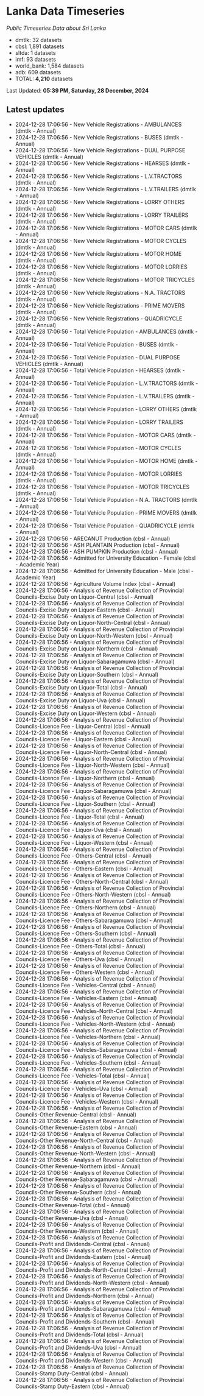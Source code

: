 # Lanka Data Timeseries
*Public Timeseries Data about Sri Lanka*

* dmtlk: 32 datasets
* cbsl: 1,891 datasets
* sltda: 1 datasets
* imf: 93 datasets
* world_bank: 1,584 datasets
* adb: 609 datasets
* TOTAL: **4,210** datasets

Last Updated: **05:39 PM, Saturday, 28 December, 2024**

## Latest updates

* 2024-12-28 17:06:56 - New Vehicle Registrations - AMBULANCES (dmtlk - Annual)
* 2024-12-28 17:06:56 - New Vehicle Registrations - BUSES (dmtlk - Annual)
* 2024-12-28 17:06:56 - New Vehicle Registrations - DUAL PURPOSE VEHICLES (dmtlk - Annual)
* 2024-12-28 17:06:56 - New Vehicle Registrations - HEARSES (dmtlk - Annual)
* 2024-12-28 17:06:56 - New Vehicle Registrations - L.V.TRACTORS (dmtlk - Annual)
* 2024-12-28 17:06:56 - New Vehicle Registrations - L.V.TRAILERS (dmtlk - Annual)
* 2024-12-28 17:06:56 - New Vehicle Registrations - LORRY OTHERS (dmtlk - Annual)
* 2024-12-28 17:06:56 - New Vehicle Registrations - LORRY TRAILERS (dmtlk - Annual)
* 2024-12-28 17:06:56 - New Vehicle Registrations - MOTOR CARS (dmtlk - Annual)
* 2024-12-28 17:06:56 - New Vehicle Registrations - MOTOR CYCLES (dmtlk - Annual)
* 2024-12-28 17:06:56 - New Vehicle Registrations - MOTOR HOME (dmtlk - Annual)
* 2024-12-28 17:06:56 - New Vehicle Registrations - MOTOR LORRIES (dmtlk - Annual)
* 2024-12-28 17:06:56 - New Vehicle Registrations - MOTOR TRICYCLES (dmtlk - Annual)
* 2024-12-28 17:06:56 - New Vehicle Registrations - N.A. TRACTORS (dmtlk - Annual)
* 2024-12-28 17:06:56 - New Vehicle Registrations - PRIME MOVERS (dmtlk - Annual)
* 2024-12-28 17:06:56 - New Vehicle Registrations - QUADRICYCLE (dmtlk - Annual)
* 2024-12-28 17:06:56 - Total Vehicle Population - AMBULANCES (dmtlk - Annual)
* 2024-12-28 17:06:56 - Total Vehicle Population - BUSES (dmtlk - Annual)
* 2024-12-28 17:06:56 - Total Vehicle Population - DUAL PURPOSE VEHICLES (dmtlk - Annual)
* 2024-12-28 17:06:56 - Total Vehicle Population - HEARSES (dmtlk - Annual)
* 2024-12-28 17:06:56 - Total Vehicle Population - L.V.TRACTORS (dmtlk - Annual)
* 2024-12-28 17:06:56 - Total Vehicle Population - L.V.TRAILERS (dmtlk - Annual)
* 2024-12-28 17:06:56 - Total Vehicle Population - LORRY OTHERS (dmtlk - Annual)
* 2024-12-28 17:06:56 - Total Vehicle Population - LORRY TRAILERS (dmtlk - Annual)
* 2024-12-28 17:06:56 - Total Vehicle Population - MOTOR CARS (dmtlk - Annual)
* 2024-12-28 17:06:56 - Total Vehicle Population - MOTOR CYCLES (dmtlk - Annual)
* 2024-12-28 17:06:56 - Total Vehicle Population - MOTOR HOME (dmtlk - Annual)
* 2024-12-28 17:06:56 - Total Vehicle Population - MOTOR LORRIES (dmtlk - Annual)
* 2024-12-28 17:06:56 - Total Vehicle Population - MOTOR TRICYCLES (dmtlk - Annual)
* 2024-12-28 17:06:56 - Total Vehicle Population - N.A. TRACTORS (dmtlk - Annual)
* 2024-12-28 17:06:56 - Total Vehicle Population - PRIME MOVERS (dmtlk - Annual)
* 2024-12-28 17:06:56 - Total Vehicle Population - QUADRICYCLE (dmtlk - Annual)
* 2024-12-28 17:06:56 - ARECANUT Production (cbsl - Annual)
* 2024-12-28 17:06:56 - ASH PLANTAIN Production (cbsl - Annual)
* 2024-12-28 17:06:56 - ASH PUMPKIN Production (cbsl - Annual)
* 2024-12-28 17:06:56 - Admitted for University Education - Female (cbsl - Academic Year)
* 2024-12-28 17:06:56 - Admitted for University Education - Male (cbsl - Academic Year)
* 2024-12-28 17:06:56 - Agriculture Volume Index (cbsl - Annual)
* 2024-12-28 17:06:56 - Analysis of Revenue Collection of Provincial Councils-Excise Duty on Liquor-Central (cbsl - Annual)
* 2024-12-28 17:06:56 - Analysis of Revenue Collection of Provincial Councils-Excise Duty on Liquor-Eastern (cbsl - Annual)
* 2024-12-28 17:06:56 - Analysis of Revenue Collection of Provincial Councils-Excise Duty on Liquor-North-Central (cbsl - Annual)
* 2024-12-28 17:06:56 - Analysis of Revenue Collection of Provincial Councils-Excise Duty on Liquor-North-Western (cbsl - Annual)
* 2024-12-28 17:06:56 - Analysis of Revenue Collection of Provincial Councils-Excise Duty on Liquor-Northern (cbsl - Annual)
* 2024-12-28 17:06:56 - Analysis of Revenue Collection of Provincial Councils-Excise Duty on Liquor-Sabaragamuwa (cbsl - Annual)
* 2024-12-28 17:06:56 - Analysis of Revenue Collection of Provincial Councils-Excise Duty on Liquor-Southern (cbsl - Annual)
* 2024-12-28 17:06:56 - Analysis of Revenue Collection of Provincial Councils-Excise Duty on Liquor-Total (cbsl - Annual)
* 2024-12-28 17:06:56 - Analysis of Revenue Collection of Provincial Councils-Excise Duty on Liquor-Uva (cbsl - Annual)
* 2024-12-28 17:06:56 - Analysis of Revenue Collection of Provincial Councils-Excise Duty on Liquor-Western (cbsl - Annual)
* 2024-12-28 17:06:56 - Analysis of Revenue Collection of Provincial Councils-Licence Fee - Liquor-Central (cbsl - Annual)
* 2024-12-28 17:06:56 - Analysis of Revenue Collection of Provincial Councils-Licence Fee - Liquor-Eastern (cbsl - Annual)
* 2024-12-28 17:06:56 - Analysis of Revenue Collection of Provincial Councils-Licence Fee - Liquor-North-Central (cbsl - Annual)
* 2024-12-28 17:06:56 - Analysis of Revenue Collection of Provincial Councils-Licence Fee - Liquor-North-Western (cbsl - Annual)
* 2024-12-28 17:06:56 - Analysis of Revenue Collection of Provincial Councils-Licence Fee - Liquor-Northern (cbsl - Annual)
* 2024-12-28 17:06:56 - Analysis of Revenue Collection of Provincial Councils-Licence Fee - Liquor-Sabaragamuwa (cbsl - Annual)
* 2024-12-28 17:06:56 - Analysis of Revenue Collection of Provincial Councils-Licence Fee - Liquor-Southern (cbsl - Annual)
* 2024-12-28 17:06:56 - Analysis of Revenue Collection of Provincial Councils-Licence Fee - Liquor-Total (cbsl - Annual)
* 2024-12-28 17:06:56 - Analysis of Revenue Collection of Provincial Councils-Licence Fee - Liquor-Uva (cbsl - Annual)
* 2024-12-28 17:06:56 - Analysis of Revenue Collection of Provincial Councils-Licence Fee - Liquor-Western (cbsl - Annual)
* 2024-12-28 17:06:56 - Analysis of Revenue Collection of Provincial Councils-Licence Fee - Others-Central (cbsl - Annual)
* 2024-12-28 17:06:56 - Analysis of Revenue Collection of Provincial Councils-Licence Fee - Others-Eastern (cbsl - Annual)
* 2024-12-28 17:06:56 - Analysis of Revenue Collection of Provincial Councils-Licence Fee - Others-North-Central (cbsl - Annual)
* 2024-12-28 17:06:56 - Analysis of Revenue Collection of Provincial Councils-Licence Fee - Others-North-Western (cbsl - Annual)
* 2024-12-28 17:06:56 - Analysis of Revenue Collection of Provincial Councils-Licence Fee - Others-Northern (cbsl - Annual)
* 2024-12-28 17:06:56 - Analysis of Revenue Collection of Provincial Councils-Licence Fee - Others-Sabaragamuwa (cbsl - Annual)
* 2024-12-28 17:06:56 - Analysis of Revenue Collection of Provincial Councils-Licence Fee - Others-Southern (cbsl - Annual)
* 2024-12-28 17:06:56 - Analysis of Revenue Collection of Provincial Councils-Licence Fee - Others-Total (cbsl - Annual)
* 2024-12-28 17:06:56 - Analysis of Revenue Collection of Provincial Councils-Licence Fee - Others-Uva (cbsl - Annual)
* 2024-12-28 17:06:56 - Analysis of Revenue Collection of Provincial Councils-Licence Fee - Others-Western (cbsl - Annual)
* 2024-12-28 17:06:56 - Analysis of Revenue Collection of Provincial Councils-Licence Fee - Vehicles-Central (cbsl - Annual)
* 2024-12-28 17:06:56 - Analysis of Revenue Collection of Provincial Councils-Licence Fee - Vehicles-Eastern (cbsl - Annual)
* 2024-12-28 17:06:56 - Analysis of Revenue Collection of Provincial Councils-Licence Fee - Vehicles-North-Central (cbsl - Annual)
* 2024-12-28 17:06:56 - Analysis of Revenue Collection of Provincial Councils-Licence Fee - Vehicles-North-Western (cbsl - Annual)
* 2024-12-28 17:06:56 - Analysis of Revenue Collection of Provincial Councils-Licence Fee - Vehicles-Northern (cbsl - Annual)
* 2024-12-28 17:06:56 - Analysis of Revenue Collection of Provincial Councils-Licence Fee - Vehicles-Sabaragamuwa (cbsl - Annual)
* 2024-12-28 17:06:56 - Analysis of Revenue Collection of Provincial Councils-Licence Fee - Vehicles-Southern (cbsl - Annual)
* 2024-12-28 17:06:56 - Analysis of Revenue Collection of Provincial Councils-Licence Fee - Vehicles-Total (cbsl - Annual)
* 2024-12-28 17:06:56 - Analysis of Revenue Collection of Provincial Councils-Licence Fee - Vehicles-Uva (cbsl - Annual)
* 2024-12-28 17:06:56 - Analysis of Revenue Collection of Provincial Councils-Licence Fee - Vehicles-Western (cbsl - Annual)
* 2024-12-28 17:06:56 - Analysis of Revenue Collection of Provincial Councils-Other Revenue-Central (cbsl - Annual)
* 2024-12-28 17:06:56 - Analysis of Revenue Collection of Provincial Councils-Other Revenue-Eastern (cbsl - Annual)
* 2024-12-28 17:06:56 - Analysis of Revenue Collection of Provincial Councils-Other Revenue-North-Central (cbsl - Annual)
* 2024-12-28 17:06:56 - Analysis of Revenue Collection of Provincial Councils-Other Revenue-North-Western (cbsl - Annual)
* 2024-12-28 17:06:56 - Analysis of Revenue Collection of Provincial Councils-Other Revenue-Northern (cbsl - Annual)
* 2024-12-28 17:06:56 - Analysis of Revenue Collection of Provincial Councils-Other Revenue-Sabaragamuwa (cbsl - Annual)
* 2024-12-28 17:06:56 - Analysis of Revenue Collection of Provincial Councils-Other Revenue-Southern (cbsl - Annual)
* 2024-12-28 17:06:56 - Analysis of Revenue Collection of Provincial Councils-Other Revenue-Total (cbsl - Annual)
* 2024-12-28 17:06:56 - Analysis of Revenue Collection of Provincial Councils-Other Revenue-Uva (cbsl - Annual)
* 2024-12-28 17:06:56 - Analysis of Revenue Collection of Provincial Councils-Other Revenue-Western (cbsl - Annual)
* 2024-12-28 17:06:56 - Analysis of Revenue Collection of Provincial Councils-Profit and Dividends-Central (cbsl - Annual)
* 2024-12-28 17:06:56 - Analysis of Revenue Collection of Provincial Councils-Profit and Dividends-Eastern (cbsl - Annual)
* 2024-12-28 17:06:56 - Analysis of Revenue Collection of Provincial Councils-Profit and Dividends-North-Central (cbsl - Annual)
* 2024-12-28 17:06:56 - Analysis of Revenue Collection of Provincial Councils-Profit and Dividends-North-Western (cbsl - Annual)
* 2024-12-28 17:06:56 - Analysis of Revenue Collection of Provincial Councils-Profit and Dividends-Northern (cbsl - Annual)
* 2024-12-28 17:06:56 - Analysis of Revenue Collection of Provincial Councils-Profit and Dividends-Sabaragamuwa (cbsl - Annual)
* 2024-12-28 17:06:56 - Analysis of Revenue Collection of Provincial Councils-Profit and Dividends-Southern (cbsl - Annual)
* 2024-12-28 17:06:56 - Analysis of Revenue Collection of Provincial Councils-Profit and Dividends-Total (cbsl - Annual)
* 2024-12-28 17:06:56 - Analysis of Revenue Collection of Provincial Councils-Profit and Dividends-Uva (cbsl - Annual)
* 2024-12-28 17:06:56 - Analysis of Revenue Collection of Provincial Councils-Profit and Dividends-Western (cbsl - Annual)
* 2024-12-28 17:06:56 - Analysis of Revenue Collection of Provincial Councils-Stamp Duty-Central (cbsl - Annual)
* 2024-12-28 17:06:56 - Analysis of Revenue Collection of Provincial Councils-Stamp Duty-Eastern (cbsl - Annual)